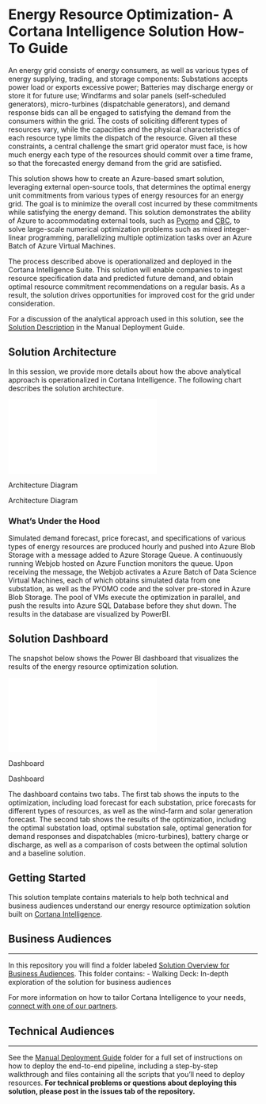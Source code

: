 # Energy Resource Optimization- A Cortana Intelligence Solution How-To Guide

An energy grid consists of energy consumers, as well as various types of energy
supplying, trading, and storage components: Substations accepts power load or
exports excessive power; Batteries may discharge energy or store it for future
use; Windfarms and solar panels (self-scheduled generators), micro-turbines
(dispatchable generators), and demand response bids can all be engaged to
satisfying the demand from the consumers within the grid. The costs of
soliciting different types of resources vary, while the capacities and the
physical characteristics of each resource type limits the dispatch of the
resource. Given all these constraints, a central challenge the smart grid
operator must face, is how much energy each type of the resources should commit
over a time frame, so that the forecasted energy demand from the grid are
satisfied.

This solution shows how to create an Azure-based smart solution, leveraging
external open-source tools, that determines the optimal energy unit commitments
from various types of energy resources for an energy grid. The goal is to
minimize the overall cost incurred by these commitments while satisfying the
energy demand. This solution demonstrates the ability of Azure to accommodating
external tools, such as [Pyomo](http://www.pyomo.org/) and
[CBC](https://projects.coin-or.org/Cbc), to solve large-scale numerical
optimization problems such as mixed integer-linear programming, parallelizing
multiple optimization tasks over an Azure Batch of Azure Virtual Machines.

The process described above is operationalized and deployed in the Cortana
Intelligence Suite. This solution will enable companies to ingest resource
specification data and predicted future demand, and obtain optimal resource
commitment recommendations on a regular basis. As a result, the solution drives
opportunities for improved cost for the grid under consideration.

For a discussion of the analytical approach used in this solution, see the
[Solution
Description](https://github.com/Azure/cortana-intelligence-price-optimization/blob/master/Manual%20Deployment%20Guide/Solution%20Description.md)
in the Manual Deployment Guide.

## Solution Architecture


In this session, we provide more details about how the above analytical approach
is operationalized in Cortana Intelligence. The following chart describes the
solution architecture.

![Architecture Diagram](media/970e8fbaf0bd60afc9a65338b8cc20cd.shtml)

Architecture Diagram

Architecture Diagram


### What’s Under the Hood

Simulated demand forecast, price forecast, and specifications of various types
of energy resources are produced hourly and pushed into Azure Blob Storage with
a message added to Azure Storage Queue. A continuously running Webjob hosted on
Azure Function monitors the queue. Upon receiving the message, the Webjob
activates a Azure Batch of Data Science Virtual Machines, each of which obtains
simulated data from one substation, as well as the PYOMO code and the solver
pre-stored in Azure Blob Storage. The pool of VMs execute the optimization in
parallel, and push the results into Azure SQL Database before they shut down.
The results in the database are visualized by PowerBI.

## Solution Dashboard


The snapshot below shows the Power BI dashboard that visualizes the results of
the energy resource optimization solution.

![Dashboard](media/39ecdcf9b2e18f48111182bd4298498d.shtml)

Dashboard

Dashboard

The dashboard contains two tabs. The first tab shows the inputs to the
optimization, including load forecast for each substation, price forecasts for
different types of resources, as well as the wind-farm and solar generation
forecast. The second tab shows the results of the optimization, including the
optimal substation load, optimal substation sale, optimal generation for demand
responses and dispatchables (micro-turbines), battery charge or discharge, as
well as a comparison of costs between the optimal solution and a baseline
solution.

## Getting Started

This solution template contains materials to help both technical and business
audiences understand our energy resource optimization solution built on [Cortana
Intelligence](https://www.microsoft.com/en-us/server-cloud/cortana-intelligence-suite/Overview.aspx).

## Business Audiences
------------------

In this repository you will find a folder labeled [Solution Overview for
Business
Audiences](https://github.com/Azure/cortana-intelligence-price-optimization/tree/master/Solution%20Overview%20for%20Business%20Audiences).
This folder contains: - Walking Deck: In-depth exploration of the solution for
business audiences

For more information on how to tailor Cortana Intelligence to your needs,
[connect with one of our partners](http://aka.ms/CISFindPartner).

## Technical Audiences
-------------------

See the [Manual Deployment
Guide](https://github.com/Azure/cortana-intelligence-price-optimization/blob/master/Manual%20Deployment%20Guide)
folder for a full set of instructions on how to deploy the end-to-end pipeline,
including a step-by-step walkthrough and files containing all the scripts that
you’ll need to deploy resources. **For technical problems or questions about
deploying this solution, please post in the issues tab of the repository.**
